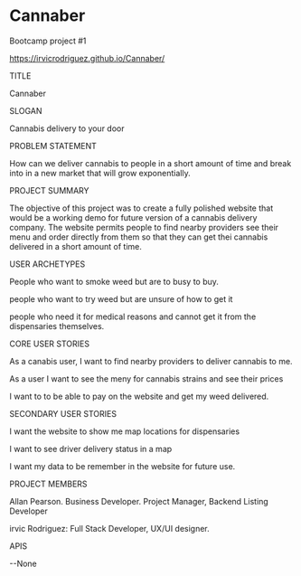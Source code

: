 # Cannaber

Bootcamp project #1

https://irvicrodriguez.github.io/Cannaber/

TITLE

Cannaber

SLOGAN

Cannabis delivery to your door

PROBLEM STATEMENT

How can we deliver cannabis to people in a short amount of time and break into in a new market that will grow exponentially.

PROJECT SUMMARY

The objective of this project was to create a fully polished website that would be a working demo for future version of a cannabis delivery company. The website permits people to find nearby providers see their menu and order directly from them so that they can get thei cannabis delivered in a short amount of time.

USER ARCHETYPES

People who want to smoke weed but are to busy to buy.

people who want to try weed but are unsure of how to get it

people who need it for medical reasons and cannot get it from the dispensaries themselves.

CORE USER STORIES

As a canabis user, I want to find nearby providers to deliver cannabis to me.

As a user I want to see the meny for cannabis strains and see their prices

I want to to be able to pay on the website and get my weed delivered.



SECONDARY USER STORIES

I want the website to show me map locations for dispensaries 

I want to see driver delivery status in a map

I want my data to be remember in the website for future use.


PROJECT MEMBERS

Allan Pearson. Business Developer. Project Manager, Backend Listing Developer

irvic Rodriguez: Full Stack Developer, UX/UI designer.

APIS

--None